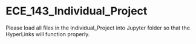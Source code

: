 # ECE_143_Individual_Project
Please load all files in the Individual_Project into Jupyter folder so that the HyperLinks will function properly.

